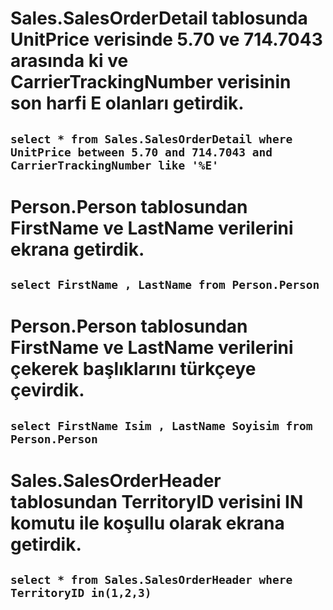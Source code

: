 # Sales.SalesOrderDetail tablosunda UnitPrice verisinde 5.70 ve 714.7043 arasında ki ve CarrierTrackingNumber verisinin son harfi E olanları getirdik.

## `select * from Sales.SalesOrderDetail where UnitPrice between 5.70 and 714.7043 and CarrierTrackingNumber like '%E' `

# Person.Person tablosundan FirstName ve LastName verilerini ekrana getirdik.

## `select FirstName , LastName from Person.Person `

# Person.Person tablosundan FirstName ve LastName verilerini çekerek başlıklarını türkçeye çevirdik.

## `select FirstName Isim , LastName Soyisim from Person.Person `

# Sales.SalesOrderHeader tablosundan TerritoryID verisini IN komutu ile koşullu olarak ekrana getirdik.

## `select * from Sales.SalesOrderHeader where TerritoryID in(1,2,3) `
